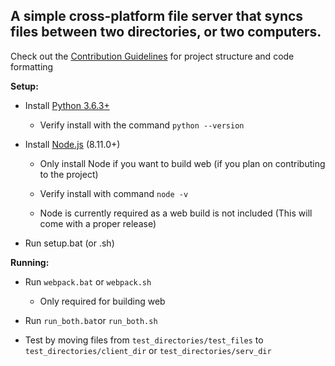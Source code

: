 ## A simple cross-platform file server that syncs files between two directories, or two computers.

Check out the [Contribution Guidelines](https://github.com/c-mcg/File-Server/blob/master/CONTRIBUTING.md) for project structure and code formatting

**Setup:**

* Install [Python 3.6.3+](https://www.python.org/downloads/)

    * Verify install with the command ```python --version```

* Install [Node.js]( https://nodejs.org/en/download/) (8.11.0+)
       
    * Only install Node if you want to build web (if you plan on contributing to the project)
       
    * Verify install with command ```node -v```
       
    * Node is currently required as a web build is not included (This will come with a proper release)

* Run setup.bat (or .sh)

**Running:**

  * Run ```webpack.bat``` or ```webpack.sh```

    * Only required for building web
  * Run ```run_both.bat```or ```run_both.sh```
  * Test by moving files from `test_directories/test_files` to `test_directories/client_dir` or `test_directories/serv_dir`
